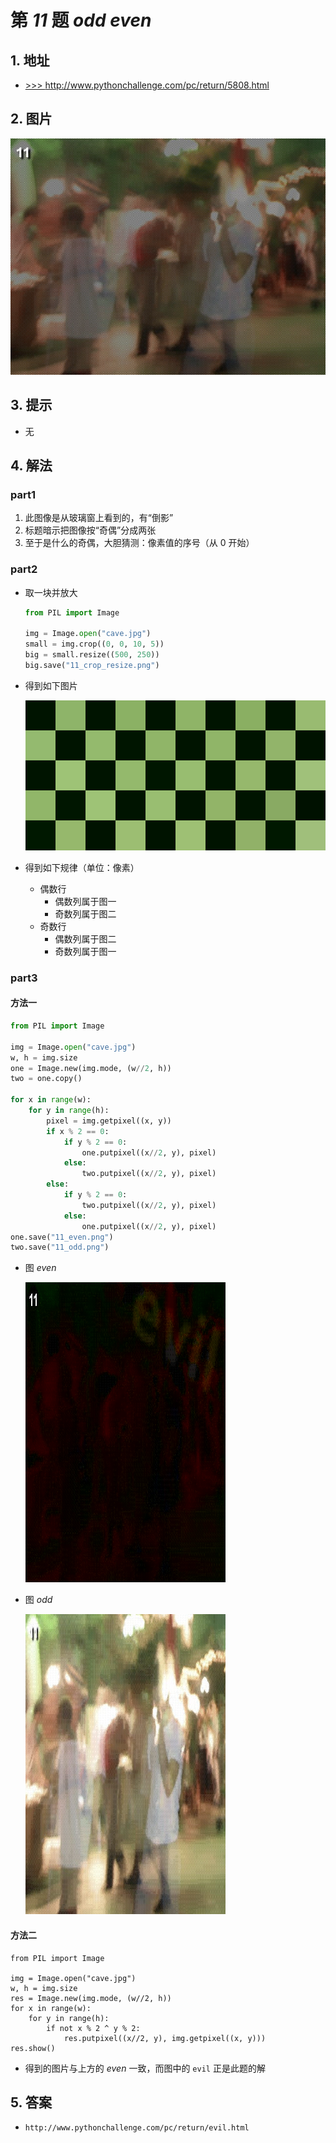 # 第 *11* 题 *odd even*

## 1. 地址

- <a href="http://www.pythonchallenge.com/pc/return/5808.html" target="_blank">>>> http://www.pythonchallenge.com/pc/return/5808.html</a>

## 2. 图片

![cave](.\imgs\11_cave.jpg)

## 3. 提示

- 无

## 4. 解法

### part1

1. 此图像是从玻璃窗上看到的，有“倒影”
2. 标题暗示把图像按“奇偶”分成两张
3. 至于是什么的奇偶，大胆猜测：像素值的序号（从 0 开始）

### part2

- 取一块并放大

    ```python
    from PIL import Image
    
    img = Image.open("cave.jpg")
    small = img.crop((0, 0, 10, 5))
    big = small.resize((500, 250))
    big.save("11_crop_resize.png")
    ```

- 得到如下图片

    ![crop_resize](.\imgs\11_crop_resize.png)

- 得到如下规律（单位：像素）

    - 偶数行
        - 偶数列属于图一
        - 奇数列属于图二
    - 奇数行
        - 偶数列属于图二
        - 奇数列属于图一

### part3

#### 方法一

```python
from PIL import Image

img = Image.open("cave.jpg")
w, h = img.size
one = Image.new(img.mode, (w//2, h))
two = one.copy()

for x in range(w):
    for y in range(h):
        pixel = img.getpixel((x, y))
        if x % 2 == 0:
            if y % 2 == 0:
                one.putpixel((x//2, y), pixel)
            else:
                two.putpixel((x//2, y), pixel)
        else:
            if y % 2 == 0:
                two.putpixel((x//2, y), pixel)
            else:
                one.putpixel((x//2, y), pixel)
one.save("11_even.png")
two.save("11_odd.png")
```

- 图 *even*

    ![even](.\imgs\11_even.png)

- 图 *odd*

    ![odd](.\imgs\11_odd.png)

#### 方法二

```
from PIL import Image

img = Image.open("cave.jpg")
w, h = img.size
res = Image.new(img.mode, (w//2, h))
for x in range(w):
    for y in range(h):
        if not x % 2 ^ y % 2:
            res.putpixel((x//2, y), img.getpixel((x, y)))
res.show()
```

- 得到的图片与上方的 *even* 一致，而图中的 `evil` 正是此题的解

## 5. 答案

- `http://www.pythonchallenge.com/pc/return/evil.html`